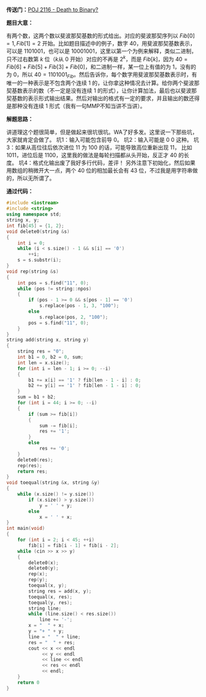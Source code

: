 

**传送门：**[POJ 2116 - Death to Binary?](http://poj.org/problem?id=2116)

**题目大意：**

有两个数，这两个数以斐波那契基数的形式给出。对应的斐波那契序列以 $Fib[0]=1, Fib[1]=2$ 开始。比如题目描述中的例子，数字 $40$，用斐波那契基数表示，可以是 $1101001$，也可以是 $10001001$，这里以第一个为例来解释，类似二进制，只不过右数第 $k$ 位（$k$从 $0$ 开始）对应的不再是 $2^k$，而是 $Fib[k]$，因为 $40=Fib[6]+Fib[5]+Fib[3]+Fib[0]$，和二进制一样，某一位上有值的为 $1$，没有的为 $0$，所以 $40=1101001_{Fib}$。然后告诉你，每个数字用斐波那契基数表示时，有唯一的一种表示是不包含两个连续 $1$ 的，让你拿这种情况去计算。给你两个斐波那契基数表示的数（不一定是没有连续 $1$ 的形式），让你计算加法，最后也以斐波那契基数的表示形式输出结果。然后对输出的格式有一定的要求，并且输出的数还得是那种没有连续 $1$ 形式（我有一句MMP不知当讲不当讲）。

**解题思路：**

讲道理这个题很简单，但是做起来很坑很坑。WA了好多发。这里说一下那些坑，大家就肯定会做了。
坑1：输入可能包含前导 $0$。
坑2：输入可能是 $0\ 0$ 这种。
坑3：如果从高位往后依次进位 $11$ 为 $100$ 的话，可能导致高位重新出现 $11$， 比如 $1011$，进位后是 $1100$，这里我的做法是每轮扫描都从头开始，反正才 $40$ 的长度。
坑4：格式化输出废了我好多行代码，差评！
另外注意下初始化，然后如果用数组的稍微开大一点，两个 $40$ 位的相加最长会有 $43$ 位，不过我是用字符串做的，所以无所谓了。<!--more-->

**通过代码：**

```cpp
#include <iostream>
#include <string>
using namespace std;
string x, y;
int fib[45] = {1, 2};
void delete0(string &s)
{
    int i = 0;
    while (i < s.size() - 1 && s[i] == '0')
        ++i;
    s = s.substr(i);
}
void rep(string &s)
{
    int pos = s.find("11", 0);
    while (pos != string::npos)
    {
        if (pos - 1 >= 0 && s[pos - 1] == '0')
            s.replace(pos - 1, 3, "100");
        else
            s.replace(pos, 2, "100");
        pos = s.find("11", 0);
    }
}
string add(string x, string y)
{
    string res = "0";
    int b1 = 0, b2 = 0, sum;
    int len = x.size();
    for (int i = len - 1; i >= 0; --i)
    {
        b1 += x[i] == '1' ? fib[len - 1 - i] : 0;
        b2 += y[i] == '1' ? fib[len - 1 - i] : 0;
    }
    sum = b1 + b2;
    for (int i = 44; i >= 0; --i)
    {
        if (sum >= fib[i])
        {
            sum -= fib[i];
            res += '1';
        }
        else
            res += '0';
    }
    delete0(res);
    rep(res);
    return res;
}
void toequal(string &x, string &y)
{
    while (x.size() != y.size())
        if (x.size() > y.size())
            y = ' ' + y;
        else
            x = ' ' + x;
}
int main(void)
{
    for (int i = 2; i < 45; ++i)
        fib[i] = fib[i - 1] + fib[i - 2];
    while (cin >> x >> y)
    {
        delete0(x);
        delete0(y);
        rep(x);
        rep(y);
        toequal(x, y);
        string res = add(x, y);
        toequal(x, res);
        toequal(y, res);
        string line;
        while (line.size() < res.size())
            line += '-';
        x = "  " + x;
        y = "+ " + y;
        line = "  " + line;
        res = "  " + res;
        cout << x << endl
             << y << endl
             << line << endl
             << res << endl
             << endl;
    }
    return 0
}
```

